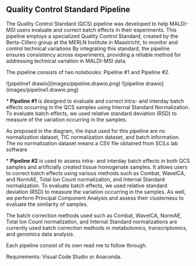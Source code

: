 <h2>Quality Control Standard Pipeline</h2>
<p>The Quality Control Standard (QCS) pipeline was developed to help MALDI-MSI users evaluate and correct batch effects in their experiments. This pipeline employs a specialized Quality Control Standard, created by the Berta-Cillero group at the MERLN Institute in Maastricht, to monitor and control technical variations By integrating this standard, the pipeline ensures consistency across experiments, providing a reliable method for addressing technical variation in MALDI-MSI data.</p>

<p>The pipeline consists of two notebooks: Pipeline #1 and Pipeline #2.</p>
![pipeline1 drawio](images/pipeline.drawio.png)
![pipeline drawio](images/pipeline1.drawio.png)
<p>* <b>Pipeline #1</b> is designed to evaluate and correct intra- and interday batch effects occurring in the QCS samples using Internal Standard Normalization. To evaluate batch effects, we used relative standard deviation (RSD) to measure of the variation occurring in the samples.</p>

<p> As proposed in the diagram, the input used for this pipeline are no normalization dataset, TIC normalization dataset, and batch information. The no normalization dataset means a CSV file obtained from SCiLs lab software 


<p>* <b>Pipeline #2</b> is used to assess intra- and interday batch effects in both QCS samples and artificially created tissue homogenate samples. It allows users to correct batch effects using various methods such as Combat, WaveICA, and NormAE, Total Ion Count normalization, and Internal Standard normalization. To evaluate batch effects, we used relative standard deviation (RSD) to measure the variation occurring in the samples. As well, we perform Principal Component Analysis and assess their clusterness to evaluate the similarity of samples.</p> 

<p> The batch correction methods used such as Combat, WaveICA, NormAE, Total Ion Count normalization, and Internal Standard normalizations are currently used batch correction methods in metabolomics, transcriptomics, and genomics data analysis. <p>
  
<p>Each pipeline consist of its own read me to follow through.<p>
<p>Requirements: Visual Code Studio or Anaconda.<p> 

